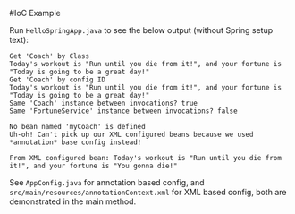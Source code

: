 #IoC Example

Run `HelloSpringApp.java` to see the below output (without Spring setup text):

```
Get 'Coach' by Class
Today's workout is "Run until you die from it!", and your fortune is "Today is going to be a great day!"
Get 'Coach' by config ID
Today's workout is "Run until you die from it!", and your fortune is "Today is going to be a great day!"
Same 'Coach' instance between invocations? true
Same 'FortuneService' instance between invocations? false

No bean named 'myCoach' is defined
Uh-oh! Can't pick up our XML configured beans because we used *annotation* base config instead!

From XML configured bean: Today's workout is "Run until you die from it!", and your fortune is "You gonna die!"
```

See `AppConfig.java` for annotation based config, and `src/main/resources/annotationContext.xml` for XML based config, both are demonstrated in the main method.
